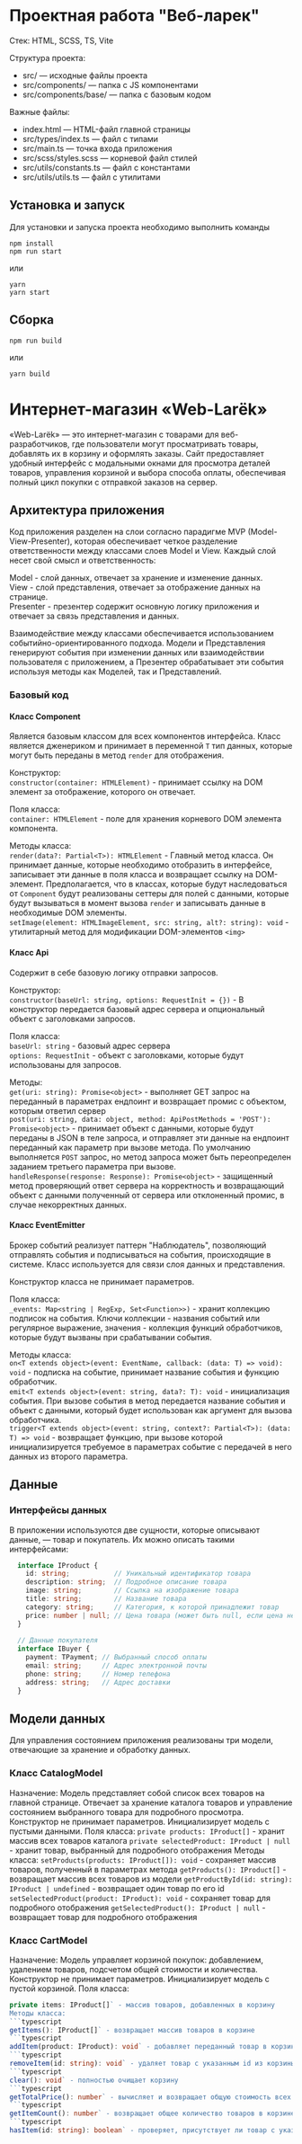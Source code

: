# Проектная работа "Веб-ларек"

Стек: HTML, SCSS, TS, Vite

Структура проекта:
- src/ — исходные файлы проекта
- src/components/ — папка с JS компонентами
- src/components/base/ — папка с базовым кодом

Важные файлы:
- index.html — HTML-файл главной страницы
- src/types/index.ts — файл с типами
- src/main.ts — точка входа приложения
- src/scss/styles.scss — корневой файл стилей
- src/utils/constants.ts — файл с константами
- src/utils/utils.ts — файл с утилитами

## Установка и запуск
Для установки и запуска проекта необходимо выполнить команды

```
npm install
npm run start
```

или

```
yarn
yarn start
```
## Сборка

```
npm run build
```

или

```
yarn build
```
# Интернет-магазин «Web-Larёk»
«Web-Larёk» — это интернет-магазин с товарами для веб-разработчиков, где пользователи могут просматривать товары, добавлять их в корзину и оформлять заказы. Сайт предоставляет удобный интерфейс с модальными окнами для просмотра деталей товаров, управления корзиной и выбора способа оплаты, обеспечивая полный цикл покупки с отправкой заказов на сервер.

## Архитектура приложения

Код приложения разделен на слои согласно парадигме MVP (Model-View-Presenter), которая обеспечивает четкое разделение ответственности между классами слоев Model и View. Каждый слой несет свой смысл и ответственность:

Model - слой данных, отвечает за хранение и изменение данных.  
View - слой представления, отвечает за отображение данных на странице.  
Presenter - презентер содержит основную логику приложения и  отвечает за связь представления и данных.

Взаимодействие между классами обеспечивается использованием событийно-ориентированного подхода. Модели и Представления генерируют события при изменении данных или взаимодействии пользователя с приложением, а Презентер обрабатывает эти события используя методы как Моделей, так и Представлений.

### Базовый код

#### Класс Component
Является базовым классом для всех компонентов интерфейса.
Класс является дженериком и принимает в переменной `T` тип данных, которые могут быть переданы в метод `render` для отображения.

Конструктор:  
`constructor(container: HTMLElement)` - принимает ссылку на DOM элемент за отображение, которого он отвечает.

Поля класса:  
`container: HTMLElement` - поле для хранения корневого DOM элемента компонента.

Методы класса:  
`render(data?: Partial<T>): HTMLElement` - Главный метод класса. Он принимает данные, которые необходимо отобразить в интерфейсе, записывает эти данные в поля класса и возвращает ссылку на DOM-элемент. Предполагается, что в классах, которые будут наследоваться от `Component` будут реализованы сеттеры для полей с данными, которые будут вызываться в момент вызова `render` и записывать данные в необходимые DOM элементы.  
`setImage(element: HTMLImageElement, src: string, alt?: string): void` - утилитарный метод для модификации DOM-элементов `<img>`


#### Класс Api
Содержит в себе базовую логику отправки запросов.

Конструктор:  
`constructor(baseUrl: string, options: RequestInit = {})` - В конструктор передается базовый адрес сервера и опциональный объект с заголовками запросов.

Поля класса:  
`baseUrl: string` - базовый адрес сервера  
`options: RequestInit` - объект с заголовками, которые будут использованы для запросов.

Методы:  
`get(uri: string): Promise<object>` - выполняет GET запрос на переданный в параметрах ендпоинт и возвращает промис с объектом, которым ответил сервер  
`post(uri: string, data: object, method: ApiPostMethods = 'POST'): Promise<object>` - принимает объект с данными, которые будут переданы в JSON в теле запроса, и отправляет эти данные на ендпоинт переданный как параметр при вызове метода. По умолчанию выполняется `POST` запрос, но метод запроса может быть переопределен заданием третьего параметра при вызове.  
`handleResponse(response: Response): Promise<object>` - защищенный метод проверяющий ответ сервера на корректность и возвращающий объект с данными полученный от сервера или отклоненный промис, в случае некорректных данных.

#### Класс EventEmitter
Брокер событий реализует паттерн "Наблюдатель", позволяющий отправлять события и подписываться на события, происходящие в системе. Класс используется для связи слоя данных и представления.

Конструктор класса не принимает параметров.

Поля класса:  
`_events: Map<string | RegExp, Set<Function>>)` -  хранит коллекцию подписок на события. Ключи коллекции - названия событий или регулярное выражение, значения - коллекция функций обработчиков, которые будут вызваны при срабатывании события.

Методы класса:  
`on<T extends object>(event: EventName, callback: (data: T) => void): void` - подписка на событие, принимает название события и функцию обработчик.  
`emit<T extends object>(event: string, data?: T): void` - инициализация события. При вызове события в метод передается название события и объект с данными, который будет использован как аргумент для вызова обработчика.  
`trigger<T extends object>(event: string, context?: Partial<T>): (data: T) => void` - возвращает функцию, при вызове которой инициализируется требуемое в параметрах событие с передачей в него данных из второго параметра.

## Данные
### Интерфейсы данных 
В приложении используются две сущности, которые описывают данные, — товар и покупатель. Их можно описать такими интерфейсами:
```typescript
  interface IProduct {
    id: string;           // Уникальный идентификатор товара
    description: string;  // Подробное описание товара
    image: string;        // Ссылка на изображение товара
    title: string;        // Название товара
    category: string;     // Категория, к которой принадлежит товар
    price: number | null; // Цена товара (может быть null, если цена не определена)
  }
  
  // Данные покупателя
  interface IBuyer {
    payment: TPayment; // Выбранный способ оплаты
    email: string;     // Адрес электронной почты
    phone: string;     // Номер телефона
    address: string;   // Адрес доставки
  }
```
## Модели данных
Для управления состоянием приложения реализованы три модели, отвечающие за хранение и обработку данных.

### Класс CatalogModel
Назначение: Модель представляет собой список всех товаров на главной странице. Отвечает за хранение каталога товаров и управление состоянием выбранного товара для подробного просмотра.
Конструктор не принимает параметров. Инициализирует модель с пустыми данными.
Поля класса:
`private products: IProduct[]` - хранит массив всех товаров каталога
`private selectedProduct: IProduct | null` - хранит товар, выбранный для подробного отображения
Методы класса:
`setProducts(products: IProduct[]): void` - сохраняет массив товаров, полученный в параметрах метода
`getProducts(): IProduct[]` - возвращает массив всех товаров из модели
`getProductById(id: string): IProduct | undefined` - возвращает один товар по его id
`setSelectedProduct(product: IProduct): void` - сохраняет товар для подробного отображения
`getSelectedProduct(): IProduct | null` - возвращает товар для подробного отображения

### Класс CartModel
Назначение: Модель управляет корзиной покупок: добавлением, удалением товаров, подсчетом общей стоимости и количества.
Конструктор не принимает параметров. Инициализирует модель с пустой корзиной.
Поля класса:
```typescript
private items: IProduct[]` - массив товаров, добавленных в корзину
Методы класса:
```typescript
getItems(): IProduct[]` - возвращает массив товаров в корзине
```typescript
addItem(product: IProduct): void` - добавляет переданный товар в корзину
```typescript
removeItem(id: string): void` - удаляет товар с указанным id из корзины
```typescript
clear(): void` - полностью очищает корзину
```typescript
getTotalPrice(): number` - вычисляет и возвращает общую стоимость всех товаров в корзине
```typescript
getItemCount(): number` - возвращает общее количество товаров в корзине
```typescript
hasItem(id: string): boolean` - проверяет, присутствует ли товар с указанным id в корзине

